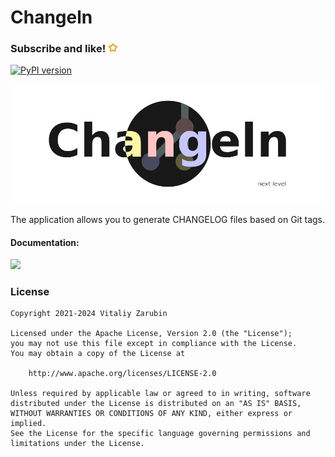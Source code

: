 Changeln
===================

### Subscribe and like! <img src="https://github.com/keygenqt/changeln/blob/main/data/other/star.gif?raw=true" width="16px"/>

[![PyPI version](https://badge.fury.io/py/changeln.svg)](https://badge.fury.io/py/changeln)

![picture](https://github.com/keygenqt/changeln/blob/main/data/banners/banner_round.png?raw=true)

The application allows you to generate CHANGELOG files based on Git tags.

#### Documentation:
<p>
    <a href="https://keygenqt.github.io/changeln">
        <img src="data/other/see_more.gif" width="136px"/>
    </a>
</p>

### License

```
Copyright 2021-2024 Vitaliy Zarubin

Licensed under the Apache License, Version 2.0 (the "License");
you may not use this file except in compliance with the License.
You may obtain a copy of the License at

    http://www.apache.org/licenses/LICENSE-2.0

Unless required by applicable law or agreed to in writing, software
distributed under the License is distributed on an "AS IS" BASIS,
WITHOUT WARRANTIES OR CONDITIONS OF ANY KIND, either express or implied.
See the License for the specific language governing permissions and
limitations under the License.
```
